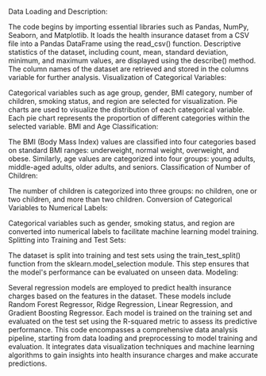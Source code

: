 Data Loading and Description:

The code begins by importing essential libraries such as Pandas, NumPy, Seaborn, and Matplotlib.
It loads the health insurance dataset from a CSV file into a Pandas DataFrame using the read_csv() function.
Descriptive statistics of the dataset, including count, mean, standard deviation, minimum, and maximum values, are displayed using the describe() method.
The column names of the dataset are retrieved and stored in the columns variable for further analysis.
Visualization of Categorical Variables:

Categorical variables such as age group, gender, BMI category, number of children, smoking status, and region are selected for visualization.
Pie charts are used to visualize the distribution of each categorical variable. Each pie chart represents the proportion of different categories within the selected variable.
BMI and Age Classification:

The BMI (Body Mass Index) values are classified into four categories based on standard BMI ranges: underweight, normal weight, overweight, and obese.
Similarly, age values are categorized into four groups: young adults, middle-aged adults, older adults, and seniors.
Classification of Number of Children:

The number of children is categorized into three groups: no children, one or two children, and more than two children.
Conversion of Categorical Variables to Numerical Labels:

Categorical variables such as gender, smoking status, and region are converted into numerical labels to facilitate machine learning model training.
Splitting into Training and Test Sets:

The dataset is split into training and test sets using the train_test_split() function from the sklearn.model_selection module. This step ensures that the model's performance can be evaluated on unseen data.
Modeling:

Several regression models are employed to predict health insurance charges based on the features in the dataset. These models include Random Forest Regressor, Ridge Regression, Linear Regression, and Gradient Boosting Regressor.
Each model is trained on the training set and evaluated on the test set using the R-squared metric to assess its predictive performance.
This code encompasses a comprehensive data analysis pipeline, starting from data loading and preprocessing to model training and evaluation. It integrates data visualization techniques and machine learning algorithms to gain insights into health insurance charges and make accurate predictions.
